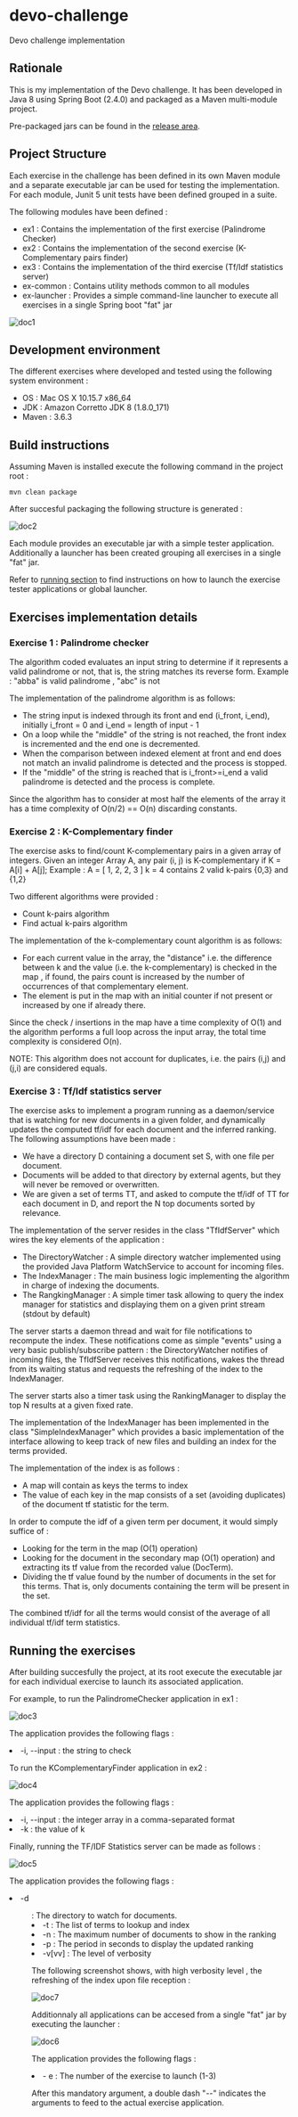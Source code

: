 # devo-challenge
Devo challenge implementation

## Rationale
This is my implementation of the Devo challenge. It has been developed in Java 8 using Spring Boot (2.4.0) and packaged as a Maven multi-module project.<p>
Pre-packaged jars can be found in the [release area](https://github.com/pnavais/devo-challenge/releases).

## Project Structure
Each exercise in the challenge has been defined in its own Maven module and a separate executable jar can be used for testing the implementation.
For each module, Junit 5 unit tests have been defined grouped in a suite.

The following modules have been defined : 
- ex1 : Contains the implementation of the first exercise  (Palindrome Checker)
- ex2 : Contains the implementation of the second exercise (K-Complementary pairs finder)
- ex3 : Contains the implementation of the third exercise  (Tf/Idf statistics server)
- ex-common : Contains utility methods common to all modules
- ex-launcher : Provides a simple command-line launcher to execute all exercises in a single Spring boot "fat" jar

![doc1](images/doc1.png "Project structure")

## Development environment
The different exercises where developed and tested using the following system environment :
- OS    : Mac OS X 10.15.7 x86_64
- JDK   : Amazon Corretto JDK 8 (1.8.0_171)
- Maven : 3.6.3 

## Build instructions

Assuming Maven is installed execute the following command in the project root : 
```
mvn clean package
```
After succesful packaging the following structure is generated :

![doc2](images/doc2.png "Maven target structure")

Each module provides an executable jar with a simple tester application.
Additionally a launcher has been created grouping all exercises in a single "fat" jar. 

Refer to [running section](#running-the-exercises) to find instructions on how to launch the exercise tester applications or global launcher.

## Exercises implementation details
### Exercise 1 : Palindrome checker
The algorithm coded evaluates an input string to determine if it represents a valid palindrome or not, that is, the string matches its reverse form.
Example : "abba" is valid palindrome , "abc" is not

The implementation of the palindrome algorithm is as follows:
 - The string input is indexed through its front and end (i_front, i_end), initially
   i_front = 0 and i_end = length of input - 1
 - On a loop while the "middle" of the string is not reached, the front
   index is incremented and the end one is decremented.
 - When the comparison between indexed element at front and end does not
   match an invalid palindrome is detected and the process is stopped.
 - If the "middle" of the string is reached that is i_front>=i_end a valid
   palindrome is detected and the process is complete.

Since the algorithm has to consider at most half the elements of the array it has a time complexity of O(n/2) == O(n) discarding constants.

### Exercise 2 : K-Complementary finder
The exercise asks to find/count K-complementary pairs in a given array of integers.
Given an integer Array A, any pair (i, j) is K-complementary if K = A[i] + A[j];
Example : A = [ 1, 2, 2, 3 ] k = 4 contains 2 valid k-pairs {0,3} and {1,2}

Two different algorithms were provided : 
- Count k-pairs algorithm
- Find actual k-pairs algorithm

The implementation of the k-complementary count algorithm is as follows:
 - For each current value in the array, the "distance" i.e. the difference
 between k and the value (i.e. the k-complementary) is checked in the map ,
 if found, the pairs count is increased by the number of occurrences of
 that complementary element.
 - The element is put in the map with an initial counter if not present
 or increased by one if already there.

Since the check / insertions in the map have a time complexity of O(1) and the algorithm performs a full loop across the input array, the total
time complexity is considered O(n).

NOTE: This algorithm does not account for duplicates, i.e. the pairs (i,j) and (j,i) are considered equals.

### Exercise 3 : Tf/Idf statistics server
The exercise asks to implement a program running as a daemon/service that is watching for new documents in a given folder, and dynamically updates the computed tf/idf for each document and the inferred ranking. 
The following assumptions have been made : 
- We have a directory D containing a document set S, with one file per document. 
- Documents will be added to that directory by external agents, but they will never be removed or overwritten. 
- We are given a set of terms TT, and asked to compute the tf/idf of TT for each document in D, and report the N top documents sorted by relevance. 

The implementation of the server resides in the class "TfIdfServer" which wires the key elements of the application : 
- The DirectoryWatcher : A simple directory watcher implemented using the provided Java Platform WatchService to account for incoming files.
- The IndexManager : The main business logic implementing the algorithm in charge of indexing the documents.
- The RangkingManager : A simple timer task allowing to query the index manager for statistics and displaying them on a given print stream (stdout by default)

The server starts a daemon thread and wait for file notifications to recompute the index. These notifications come as simple "events" using a very basic publish/subscribe pattern : the DirectoryWatcher notifies of incoming files, the TfIdfServer receives this notifications, wakes the thread from its waiting status and requests the refreshing of the index to the IndexManager.

The server starts also a timer task using the RankingManager to display the top N results at a given fixed rate.

The implementation of the IndexManager has been implemented in the class "SimpleIndexManager" which provides a basic implementation of the interface allowing to keep track of new files and building an index for the terms provided.

The implementation of the index is as follows :
  - A map will contain as keys the terms to index
  - The value of each key in the map consists of a set (avoiding duplicates) of the document tf statistic for the term.
 
In order to compute the idf of a given term per document, it would simply suffice of :
  - Looking for the term in the map (O(1) operation)
  - Looking for the document in the secondary map (O(1) operation) and extracting its tf value from the recorded value (DocTerm).
  - Dividing the tf value found by the number of documents in the set for this terms. That is, only documents
    containing the term will be present in the set.
 
The combined tf/idf for all the terms would consist of the average of all individual tf/idf term statistics.

## Running the exercises 

After building succesfully the project, at its root execute the executable jar for each individual exercise to launch its associated application.

For example, to run the PalindromeChecker application in ex1 :

![doc3](images/doc3.png "Running ex1")

The application provides the following flags : <p>
<li>-i, --input <pattern> : the string to check 

To run the KComplementaryFinder application in ex2 : 

![doc4](images/doc4.png "Running ex2")

The application provides the following flags : <p>
<li>-i, --input <array> : the integer array in a comma-separated format
<li>-k : the value of k

Finally, running the TF/IDF Statistics server can be made as follows : 

![doc5](images/doc5.png "Running ex3")

The application provides the following flags : 

<li>-d <dir>    : The directory to watch for documents. 
<li>-t <terms>  : The list of terms to lookup and index
<li>-n <top>    : The maximum number of documents to show in the ranking
<li>-p <period> : The period in seconds to display the updated ranking
<li>-v[vv]      : The level of verbosity
 
The following screenshot shows, with high verbosity level , the refreshing of the index upon file reception : 

![doc7](images/doc7.png "Running ex3 with debug level")
 
 
Additionnaly all applications can be accesed from a single "fat" jar by executing the launcher : 

![doc6](images/doc6.png "Running through the launcher")

The application provides the following flags : <p>

<li>- e <number> : The number of the exercise to launch (1-3)

After this mandatory argument, a double dash "--" indicates the arguments to feed to the actual exercise application.
